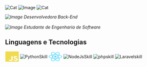  <img width="40" alt="Cat" src="https://github.com/user-attachments/assets/c715be23-3625-4fd0-963d-0f570a620a7d" /> 
    <img width="91" height="42" alt="Image" src="https://github.com/user-attachments/assets/da9ee723-9cd6-425a-8573-ab392364cef1" />  <img width="40" alt="Cat" src="https://github.com/user-attachments/assets/c715be23-3625-4fd0-963d-0f570a620a7d" /> 

<p><em> <img width="20" height="20" alt="Image" src="https://github.com/user-attachments/assets/422dc102-b5ed-4a6b-8e2c-29c6e0491c21" /> Desenvolvedora Back-End </br>
</br> <img width="20" height="20" alt="Image" src="https://github.com/user-attachments/assets/422dc102-b5ed-4a6b-8e2c-29c6e0491c21" /> Estudante de Engenharia de Software </br>
</em></p>

  ## Linguagens e Tecnologias 
  
<div>
  <img align="center" alt="JsSkill" height="35" width="45" src="https://raw.githubusercontent.com/devicons/devicon/master/icons/javascript/javascript-plain.svg"/>
  <img align="center" alt="PythonSkill" height="35" width="45" src="https://cdn.jsdelivr.net/gh/devicons/devicon/icons/python/python-original.svg"/>
  <img align="center" alt="ReactSkill" height="35" width="45" src="https://raw.githubusercontent.com/devicons/devicon/master/icons/react/react-original.svg"/>
  <img align="center" alt="NodeJsSkill" height="35" width="45" src="https://cdn.jsdelivr.net/gh/devicons/devicon/icons/nodejs/nodejs-original.svg"/>
  <img  align="center" alt="phpskill" height="35" width="45" src="https://cdn.jsdelivr.net/gh/devicons/devicon@latest/icons/php/php-original.svg" />
  <img align="center" alt="Laravelskill" height="35" width="45" src="https://cdn.jsdelivr.net/gh/devicons/devicon@latest/icons/laravel/laravel-original.svg" />
</div>

